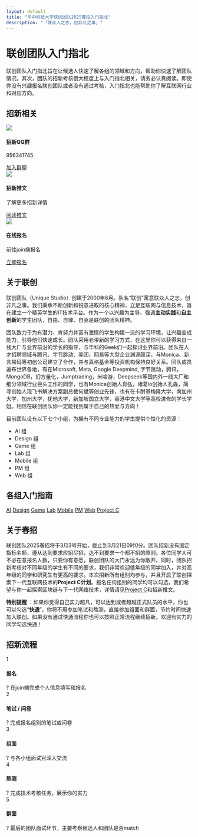 ```yaml
---
layout: default
title: "华中科技大学联创团队2025春招入门指北"
description: "「联众人之志，创非凡之事」"
---
```


# 联创团队入门指北

联创团队入门指北旨在让候选人快速了解各组的领域和方向，帮助你快速了解团队情况。其次，团队的招新考核很大程度上与入门指北相关，请务必认真阅读。即使你没有兴趣报名联创团队或者没有通过考核，入门指北也能帮助你了解互联网行业和对应方向。

## 招新相关

<div class="recruit-info-container">
  <div class="recruit-info-card">
    <div class="info-icon">
      <img src="/assets/fonts/message-circle-more.svg">
    </div>
    <div class="info-content">
      <h4>招新QQ群</h4>
      <p>956341745</p>
      <a href="https://qm.qq.com/cgi-bin/qm/qr?k=EMfA_AEsiisJ2gHaGscnbIG_BPWrMI2f" class="info-btn" target="_blank">加入群聊</a>
    </div>
  </div>
  
  <div class="recruit-info-card">
    <div class="info-icon">
      <img src="/assets/fonts/newspaper.svg">
    </div>
    <div class="info-content">
      <h4>招新推文</h4>
      <p>了解更多招新详情</p>
      <a href="https://mp.weixin.qq.com/s?__biz=MzU5NjcyMzQzMg==&mid=2247486945&idx=1&sn=4355cca1d486c9aeadb8d16e5486cfac&chksm=ffa2e0082ea365196cc43a228c9f6d2e36bfce4ecf01103d483e1176f449d1b83d86a85d7ee5&mpshare=1&scene=23&srcid=0304W3uZHjZGZlXYR4RfZO72&sharer_shareinfo=f1b27002ace2a7e98ef69626ea73107a&sharer_shareinfo_first=f1b27002ace2a7e98ef69626ea73107a#rd" class="info-btn" target="_blank">阅读推文</a>
    </div>
  </div>
  
  <div class="recruit-info-card">
    <div class="info-icon">
      <img src="/assets/fonts/log-in.svg">
    </div>
    <div class="info-content">
      <h4>在线报名</h4>
      <p>前往join端报名</p>
      <a href="https://join2024.hustunique.com/" class="info-btn primary-btn" target="_blank">立即报名</a>
    </div>
  </div>
</div>

## 关于联创

联创团队（Unique Studio）创建于2000年6月。队名“联创”寓意联众人之志，创非凡之事。我们秉承不断创新和锐意进取的核心精神，立足互联网与信息技术，旨在建立一个精英学生的IT技术平台。作为一个以兴趣为主导、强调**主动实践**和**自主创新**的学生团队，自由、自律、自驱是联创的团队精神。

团队致力于为有潜力、肯努力并富有激情的学生构建一流的学习环境，让兴趣变成能力，引导他们快速成长。团队采用老带新的学习方式，在这里你可以获得来自一线大厂与业界前沿的学长的指导，与华科的Geek们一起探讨业界前沿。团队在人才招聘领域与腾讯、字节跳动、美团、网易等大型企业渊源颇深，与Monica、新言易码等初创公司建立了合作，并与真格基金等投资机构保持良好关系。团队成员遍布世界各地，有在Microsoft, Meta, Google Deepmind, 字节跳动，腾讯，MongoDB，幻方量化，Jumptrading，米哈游，Deepseek等国内外一线大厂和细分领域行业巨头工作的同学，也有Monica创始人肖弘，诸葛io创始人孔淼，简寻创始人现飞书解决方案副总裁何斌等创业先锋，也有在卡耐基梅隆大学，南加州大学，加州大学，犹他大学，新加坡国立大学，香港中文大学等高校进修的学长学姐。相信在联创团队你一定能找到属于自己的热爱与方向！

目前团队设有以下七个小组，为拥有不同专业能力的学生提供个性化的资源：

- AI 组
- Design 组
- Game 组
- Lab 组
- Mobile 组
- PM 组
- Web 组


## 各组入门指南

<div class="group-container">
  <a class="group-box" href="/docs/AI入门指北">AI</a>
  <a class="group-box" href="/docs/Design入门指北">Design</a>
  <a class="group-box" href="/docs/Game入门指北">Game</a>
  <a class="group-box" href="/docs/Lab入门指北">Lab</a>
  <a class="group-box" href="/docs/Mobile入门指北">Mobile</a>
  <a class="group-box" href="/docs/PM入门指北">PM</a>
  <a class="group-box" href="/docs/Web入门指北">Web</a>
  <a class="group-box" href="/docs/ProjectC">Project C</a>
</div>

## 关于春招

联创团队2025春招将于3月3号开始，截止到3月21日0时0分。团队招新没有固定指标名额，遵从达到要求应招尽招，达不到要求一个都不招的原则。各位同学大可不必在意报名人数，只要你有意愿，联创团队的大门永远为你敞开。同时，团队招新考核对不同年级的学生有不同的要求，我们非常欢迎低年级的同学加入，并对高年级的同学和研究生有更高的要求。本次招新所有组别均参与，并且开启了联创探索下一代互联网技术的**Project C计划**。报名任何组别的同学均可以勾选，我们希望与你一起探索区块链与下一代网络技术，详情请见[Project C](/docs/ProjectC)和招新推文。

**特别提醒** ：如果你觉得自己实力超凡，可以达到或者超越正式队员的水平，你也可以勾选“**快通**”，你将不用参加笔试和熬测，直接参加组面和群面，节约时间快速加入联创。如果没有通过快通流程你也可以按照正常流程继续招新。欢迎有实力的同学勾选快通！

## 招新流程

<div class="recruitment-timeline">
  <div class="timeline-step">
    <div class="step-circle">1</div>
    <div class="step-content">
      <h4>报名</h4>
      <div class="tooltip">?
        <span class="tooltip-text">在join端完成个人信息填写和报名</span>
      </div>
    </div>
  </div>
  <div class="timeline-step">
    <div class="step-circle">2</div>
    <div class="step-content">
      <h4>笔试 / 问卷</h4>
      <div class="tooltip">?
        <span class="tooltip-text">完成报名组别的笔试或问卷</span>
      </div>
    </div>
  </div>
  <div class="timeline-step">
    <div class="step-circle">3</div>
    <div class="step-content">
      <h4>组面</h4>
      <div class="tooltip">?
        <span class="tooltip-text">与各小组面试官深入交流</span>
      </div>
    </div>
  </div>
  <div class="timeline-step">
    <div class="step-circle">4</div>
    <div class="step-content">
      <h4>熬测</h4>
      <div class="tooltip">?
        <span class="tooltip-text">完成技术考核任务，展示你的实力</span>
      </div>
    </div>
  </div>
  <div class="timeline-step">
    <div class="step-circle">5</div>
    <div class="step-content">
      <h4>群面</h4>
      <div class="tooltip">?
        <span class="tooltip-text">最后的团队面试环节，主要考察候选人和团队是否match</span>
      </div>
    </div>
  </div>
</div>
